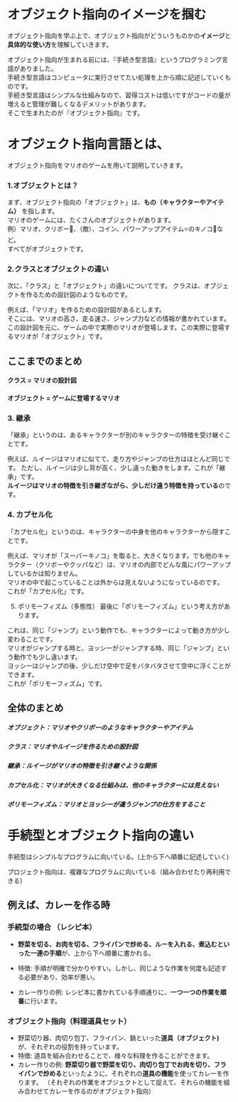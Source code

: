 # オブジェクト指向のイメージを掴む 
オブジェクト指向を学ぶ上で、オブジェクト指向がどういうものかの**イメージ**と**具体的な使い方**を理解していきます。    


オブジェクト指向が生まれる前には、『手続き型言語』というプログラミング言語がありました。  
手続き型言語はコンピュータに実行させてたい処理を上から順に記述していくものです。  
手続き型言語はシンプルな仕組みなので、習得コストは低いですがコードの量が増えると管理が難しくなるデメリットがあります。  
そこで生まれたのが『オブジェクト指向』です。  

# オブジェクト指向言語とは、  

オブジェクト指向をマリオのゲームを用いて説明していきます。  
### 1.オブジェクトとは？  

まず、オブジェクト指向の「オブジェクト」は、**もの（キャラクターやアイテム）** を指します。  
マリオのゲームには、たくさんのオブジェクトがあります。  
例）マリオ、クリボー🌰、（敵）、コイン、パワーアップアイテム⭐️のキノコ🍄など。  
すべてがオブジェクトです。 


### 2.クラスとオブジェクトの違い 

次に、「クラス」と「オブジェクト」の違いについてです。 クラスは、オブジェクトを作るための設計図のようなものです。

例えば、「マリオ」を作るための設計図があるとします。  
そこには、マリオの高さ、走る速さ、ジャンプ力などの情報が書かれています。  
この設計図を元に、ゲームの中で実際のマリオが登場します。この実際に登場するマリオが「オブジェクト」です。 


## ここまでのまとめ
#### クラス = マリオの設計図 

#### オブジェクト = ゲームに登場するマリオ
### 3. 継承
「継承」というのは、あるキャラクターが別のキャラクターの特徴を受け継ぐことです。

例えば、ルイージはマリオに似てて、走り方やジャンプの仕方はほとんど同じです。 
ただし、ルイージは少し背が高く、少し違った動きをします。これが「継承」です。  
**ルイージはマリオの特徴を引き継ぎながら、少しだけ違う特徴を持っている**のです。

### 4. カプセル化
「カプセル化」というのは、キャラクターの中身を他のキャラクターから隠すことです。

例えば、マリオが「スーパーキノコ」を取ると、大きくなります。でも他のキャラクター（クリボーやクッパなど）は、マリオの内部でどんな風にパワーアップしているかは知りません。  
マリオの中で起こっていることは外からは見えないようになっているのです。  
これが「カプセル化」です。

5. ポリモーフィズム（多態性）
最後に「ポリモーフィズム」という考え方があります。

これは、同じ「ジャンプ」という動作でも、キャラクターによって動き方が少し変わることです。  
マリオがジャンプする時と、ヨッシーがジャンプする時、同じ「ジャンプ」という動作でも少し違います。  
ヨッシーはジャンプの後、少しだけ空中で足をバタバタさせて空中に浮くことができます。  
これが「ポリモーフィズム」です。

## 全体のまとめ
##### オブジェクト：マリオやクリボーのようなキャラクターやアイテム  

##### クラス：マリオやルイージを作るための設計図  

##### 継承：ルイージがマリオの特徴を引き継ぐような関係  

##### カプセル化：マリオが大きくなる仕組みは、他のキャラクターには見えない  

##### ポリモーフィズム：マリオとヨッシーが違うジャンプの仕方をすること  


  
# 手続型とオブジェクト指向の違い

手続型はシンプルなプログラムに向いている。(上から下へ順番に記述していく)　 

プロジェクト指向は、複雑なプログラムに向いている（組み合わせたり再利用できる）    

## 例えば、カレーを作る時  
### 手続型の場合 （レシピ本）
- **野菜を切る、お肉を切る、フライパンで炒める、ルーを入れる、煮込むといった一連の手順**が、上から下へ順番に書かれる。
- 
  特徴: 手順が明確で分かりやすい。しかし、同じような作業を何度も記述する必要があり、効率が悪い。
  
 - カレー作りの例: レシピ本に書かれている手順通りに、**一つ一つの作業を順番**に行います。


  ### オブジェクト指向（料理道具セット）
  - 野菜切り器、肉切り包丁、フライパン、鍋といった**道具（オブジェクト)** が、それぞれの役割を持っています。
- 特徴: 道具を組み合わせることで、様々な料理を作ることができます。
- カレー作りの例: **野菜切り器で野菜を切り、肉切り包丁でお肉を切り、フライパンで炒める**といったように、それぞれの**道具の機能**を使ってカレーを作ります。
（それぞれの作業をオブジェクトとして捉えて、それらの機能を組み合わせてカレーを作るのがオブジェクト指向）



